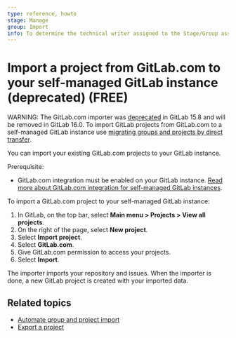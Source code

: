 ```yaml
---
type: reference, howto
stage: Manage
group: Import
info: To determine the technical writer assigned to the Stage/Group associated with this page, see https://about.gitlab.com/handbook/product/ux/technical-writing/#assignments
---
```


# Import a project from GitLab.com to your self-managed GitLab instance (deprecated) **(FREE)**

WARNING:
The GitLab.com importer was [deprecated](https://gitlab.com/gitlab-org/gitlab/-/merge_requests/108502) in GitLab 15.8
and will be removed in GitLab 16.0. To import GitLab projects from GitLab.com to a self-managed GitLab instance use
[migrating groups and projects by direct transfer](../../group/import/index.md#migrate-groups-by-direct-transfer-recommended).

You can import your existing GitLab.com projects to your GitLab instance.

Prerequisite:

- GitLab.com integration must be enabled on your GitLab instance.
  [Read more about GitLab.com integration for self-managed GitLab instances](../../../integration/gitlab.md).

To import a GitLab.com project to your self-managed GitLab instance:

1. In GitLab, on the top bar, select **Main menu > Projects > View all projects**.
1. On the right of the page, select **New project**.
1. Select **Import project**.
1. Select **GitLab.com**.
1. Give GitLab.com permission to access your projects.
1. Select **Import**.

The importer imports your repository and issues.
When the importer is done, a new GitLab project is created with your imported data.

## Related topics

- [Automate group and project import](index.md#automate-group-and-project-import)
- [Export a project](../settings/import_export.md#export-a-project-and-its-data)
